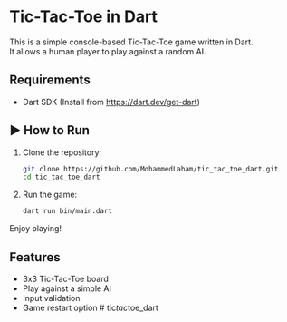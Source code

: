 
# Tic-Tac-Toe in Dart 

This is a simple console-based Tic-Tac-Toe game written in Dart.  
It allows a human player to play against a random AI.

##  Requirements

- Dart SDK (Install from https://dart.dev/get-dart)

## ▶️ How to Run

1. Clone the repository:
   ```bash
   git clone https://github.com/MohammedLaham/tic_tac_toe_dart.git
   cd tic_tac_toe_dart
   ```

2. Run the game:
   ```bash
   dart run bin/main.dart
   ```

Enjoy playing!

##  Features

- 3x3 Tic-Tac-Toe board
- Play against a simple AI
- Input validation
- Game restart option
#   t i c _ t a c _ t o e _ d a r t  
 